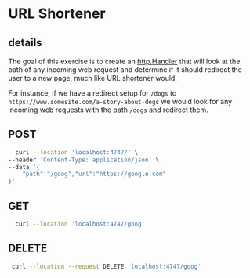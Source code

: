 # URL Shortener

## details

The goal of this exercise is to create an [http.Handler](https://golang.org/pkg/net/http/#Handler) that will look at the path of any incoming web request and determine if it should redirect the user to a new page, much like URL shortener would.

For instance, if we have a redirect setup for `/dogs` to `https://www.somesite.com/a-story-about-dogs` we would look for any incoming web requests with the path `/dogs` and redirect them.

## POST

```bash
  curl --location 'localhost:4747/' \
--header 'Content-Type: application/json' \
--data '{
    "path":"/goog","url":"https://google.com"
}'
```

## GET

```bash
  curl --location 'localhost:4747/goog'
```

## DELETE

```bash
 curl --location --request DELETE 'localhost:4747/goog'
```
